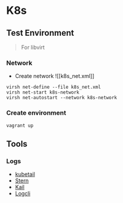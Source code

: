 # K8s
## Test Environment
>For libvirt
### Network

* Create network
![[k8s_net.xml]]
```shell
virsh net-define --file k8s_net.xml 
virsh net-start k8s-network
virsh net-autostart --network k8s-network
```
### Create environment
```shell
vagrant up
```

## Tools
### Logs
* [kubetail](https://github.com/johanhaleby/kubetail)
* [Stern](https://github.com/stern/stern)
* [Kail](https://github.com/boz/kail?tab=readme-ov-file)
* [Logcli](https://grafana.com/docs/loki/latest/query/logcli/)